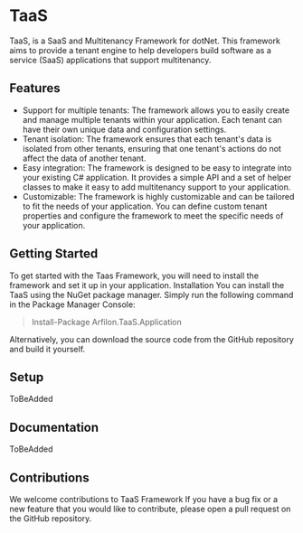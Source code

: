 # TaaS

TaaS, is a SaaS and Multitenancy Framework for dotNet. This framework aims to provide a tenant engine to help developers build software as a service (SaaS) applications that support multitenancy.

## Features
-	Support for multiple tenants: The framework allows you to easily create and manage multiple tenants within your application. Each tenant can have their own unique data and configuration settings.
-	Tenant isolation: The framework ensures that each tenant's data is isolated from other tenants, ensuring that one tenant's actions do not affect the data of another tenant.
-	Easy integration: The framework is designed to be easy to integrate into your existing C# application. It provides a simple API and a set of helper classes to make it easy to add multitenancy support to your application.
-	Customizable: The framework is highly customizable and can be tailored to fit the needs of your application. You can define custom tenant properties and configure the framework to meet the specific needs of your application.

## Getting Started
To get started with the Taas Framework, you will need to install the framework and set it up in your application.
Installation
You can install the TaaS using the NuGet package manager. Simply run the following command in the Package Manager Console:
>
> Install-Package Arfilon.TaaS.Application
>
Alternatively, you can download the source code from the GitHub repository and build it yourself.

## Setup
ToBeAdded

## Documentation
ToBeAdded

## Contributions
We welcome contributions to TaaS Framework If you have a bug fix or a new feature that you would like to contribute, please open a pull request on the GitHub repository.

